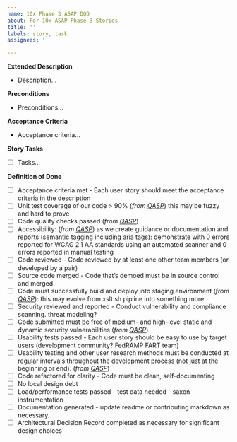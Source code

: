 ```yaml
---
name: 10x Phase 3 ASAP DOD
about: For 10x ASAP Phase 3 Stories
title: ''
labels: story, task
assignees: ''

---
```


**Extended Description**
- Description...

**Preconditions**
- Preconditions...

**Acceptance Criteria**
- Acceptance criteria...

**Story Tasks**
- [ ] Tasks...

**Definition of Done**
 - [ ] Acceptance criteria met - Each user story should meet the acceptance criteria in the description
 - [ ] Unit test coverage of our code > 90%  (*from [QASP](https://github.com/flexion/TTS-10x/wiki/TTS-QASP)*) this may be fuzzy and hard to prove
 - [ ] Code quality checks passed (*from [QASP](https://github.com/flexion/TTS-10x/wiki/TTS-QASP)*)
 - [ ] Accessibility: (*from [QASP](https://github.com/flexion/TTS-10x/wiki/TTS-QASP)*) as we create guidance or documentation and reports (semantic tagging including aria tags): demonstrate with 0 errors reported for WCAG 2.1 AA standards using an automated scanner and 0 errors reported in manual testing
 - [ ] Code reviewed - Code reviewed by at least one other team members (or developed by a pair)
 - [ ] Source code merged - Code that’s demoed must be in source control and merged
 - [ ] Code must successfully build and deploy into staging environment (*from [QASP](https://github.com/flexion/TTS-10x/wiki/TTS-QASP)*): this may evolve from xslt sh pipline into something more
 - [ ] Security reviewed and reported - Conduct vulnerability and compliance scanning. threat modeling? 
 - [ ] Code submitted must be free of medium- and high-level static and dynamic security vulnerabilities (*from [QASP](https://github.com/flexion/TTS-10x/wiki/TTS-QASP)*)
 - [ ] Usability tests passed - Each user story should be easy to use by target users (development community? FedRAMP FART team)
 - [ ] Usability testing and other user research methods must be conducted at regular intervals throughout the development process (not just at the beginning or end). (*from [QASP](https://github.com/flexion/TTS-10x/wiki/TTS-QASP)*)
 - [ ] Code refactored for clarity - Code must be clean, self-documenting
 - [ ] No local design debt
 - [ ] Load/performance tests passed - test data needed - saxon instrumentation
 - [ ] Documentation generated - update readme or contributing markdown as necessary.
 - [ ] Architectural Decision Record completed as necessary for significant design choices
